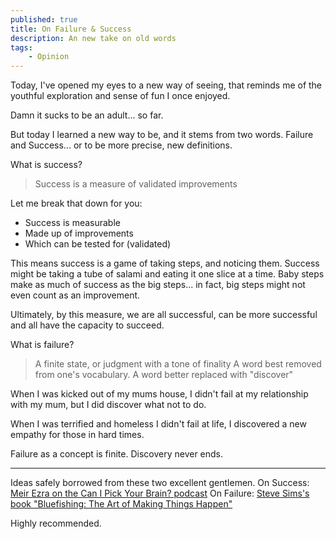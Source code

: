 ```yaml
---
published: true
title: On Failure & Success
description: An new take on old words
tags: 
    - Opinion
---
```


Today, I've opened my eyes to a new way of seeing, that reminds me of the youthful exploration and sense of fun I once enjoyed.

Damn it sucks to be an adult... so far.

But today I learned a new way to be, and it stems from two words. Failure and Success... or to be more precise, new definitions.

What is success?
> Success is a measure of validated improvements

Let me break that down for you:
 - Success is measurable
 - Made up of improvements
 - Which can be tested for (validated)

This means success is a game of taking steps, and noticing them. Success might be taking a tube of salami and eating it one slice at a time. Baby steps make as much of success as the big steps... in fact, big steps might not even count as an improvement.

Ultimately, by this measure, we are all successful, can be more successful and all have the capacity to succeed.

What is failure?
> A finite state, or judgment with a tone of finality
> A word best removed from one's vocabulary.
> A word better replaced with "discover"

When I was kicked out of my mums house, I didn't fail at my relationship with my mum, but I did discover what not to do.

When I was terrified and homeless I didn't fail at life, I discovered a new empathy for those in hard times.

Failure as a concept is finite. Discovery never ends.

---

Ideas safely borrowed from these two excellent gentlemen.
On Success: [Meir Ezra on the Can I Pick Your Brain? podcast](http://www.danielgefen.com/meir-ezra/)
On Failure: [Steve Sims's book "Bluefishing: The Art of Making Things Happen"](http://amzn.eu/jlprUM)

Highly recommended.
